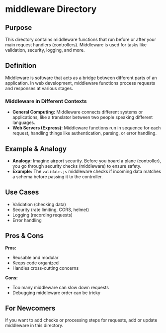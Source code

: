 # middleware Directory

## Purpose
This directory contains middleware functions that run before or after your main request handlers (controllers). Middleware is used for tasks like validation, security, logging, and more.

## Definition
Middleware is software that acts as a bridge between different parts of an application. In web development, middleware functions process requests and responses at various stages.

### Middleware in Different Contexts
- **General Computing:** Middleware connects different systems or applications, like a translator between two people speaking different languages.
- **Web Servers (Express):** Middleware functions run in sequence for each request, handling things like authentication, parsing, or error handling.

## Example & Analogy
- **Analogy:** Imagine airport security. Before you board a plane (controller), you go through security checks (middleware) to ensure safety.
- **Example:** The `validate.js` middleware checks if incoming data matches a schema before passing it to the controller.

## Use Cases
- Validation (checking data)
- Security (rate limiting, CORS, helmet)
- Logging (recording requests)
- Error handling

## Pros & Cons
**Pros:**
- Reusable and modular
- Keeps code organized
- Handles cross-cutting concerns

**Cons:**
- Too many middleware can slow down requests
- Debugging middleware order can be tricky

## For Newcomers
If you want to add checks or processing steps for requests, add or update middleware in this directory.
